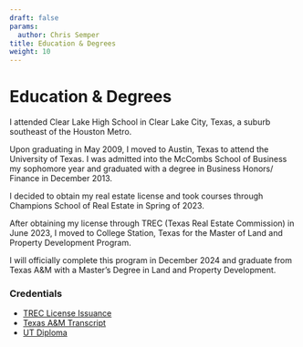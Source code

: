 ```yaml
---
draft: false
params:
  author: Chris Semper 
title: Education & Degrees 
weight: 10
---
```


# Education & Degrees

I attended Clear Lake High School in Clear Lake City, Texas, a suburb southeast of the Houston Metro. 

Upon graduating in May 2009, I moved to Austin, Texas to attend the University of Texas. I was admitted into the McCombs School of Business my sophomore year and graduated with a degree in Business Honors/ Finance in December 2013. 

I decided to obtain my real estate license and took courses through Champions School of Real Estate in Spring of 2023. 

After obtaining my license through TREC (Texas Real Estate Commission) in June 2023, I moved to College Station, Texas for the Master of Land and Property Development Program. 

I will officially complete this program in December 2024 and graduate from Texas A&M with a Master’s Degree in Land and Property Development.


### Credentials
- [TREC License Issuance](https://killakm3084.github.io/semper/assets/2-dropdowns/academics/1-education-%20degrees/TREC%20License%20Issuance.pdf)
- [Texas A&M Transcript](https://killakm3084.github.io/semper/assets/2-dropdowns/academics/1-education-%20degrees/Texas%20A%26M%20Transcript.pdf)
- [UT Diploma](https://killakam3084.github.io/semper/assets/2-dropdowns/academics/1-education-%20degrees/UT%20Diploma.jpg)